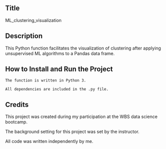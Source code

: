 ## Title

ML_clustering_visualization

## Description

This Python function facilitates the visualization of clustering after applying unsupervised ML algorithms to a Pandas data frame. 

## How to Install and Run the Project

    The function is written in Python 3.

    All dependencies are included in the .py file.

## Credits

This project was created during my participation at the WBS data science bootcamp.

The background setting for this project was set by the instructor.

All code was written independently by me.

